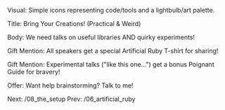 Visual: Simple icons representing code/tools and a lightbulb/art palette.

Title: Bring Your Creations! (Practical & Weird)

Body: We need talks on useful libraries AND quirky experiments!

Gift Mention: All speakers get a special Artificial Ruby T-shirt for sharing!

Gift Mention: Experimental talks ("like this one...") get a bonus Poignant Guide for bravery!

Offer: Want help brainstorming? Talk to me!

Next: /08_the_setup
Prev: /06_artificial_ruby
